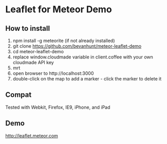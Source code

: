 # Leaflet for Meteor Demo

## How to install 
1. npm install -g meteorite (if not already installed)
2. git clone https://github.com/bevanhunt/meteor-leaflet-demo
3. cd meteor-leaflet-demo
4. replace window.cloudmade variable in client.coffee with your own cloudmade API key
5. mrt
6. open browser to http://localhost:3000
7. double-click on the map to add a marker - click the marker to delete it

## Compat
Tested with Webkit, Firefox, IE9, iPhone, and iPad

## Demo
http://leaflet.meteor.com